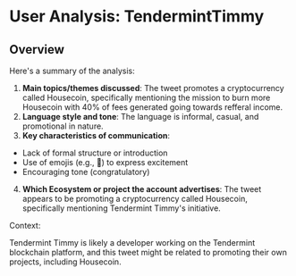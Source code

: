 # User Analysis: TendermintTimmy

## Overview

Here's a summary of the analysis:

1. **Main topics/themes discussed**: The tweet promotes a cryptocurrency called Housecoin, specifically mentioning the mission to burn more Housecoin with 40% of fees generated going towards refferal income.
2. **Language style and tone**: The language is informal, casual, and promotional in nature.
3. **Key characteristics of communication**:
 - Lack of formal structure or introduction
 - Use of emojis (e.g., 🤑) to express excitement
 - Encouraging tone (congratulatory)
4. **Which Ecosystem or project the account advertises**: The tweet appears to be promoting a cryptocurrency called Housecoin, specifically mentioning Tendermint Timmy's initiative.

Context: 

Tendermint Timmy is likely a developer working on the Tendermint blockchain platform, and this tweet might be related to promoting their own projects, including Housecoin.